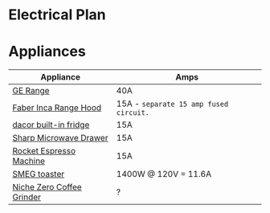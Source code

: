# Electrical Plan

# Appliances
| Appliance | Amps | 
|--|--|
| [GE Range](https://www.cafeappliances.com/appliance/Cafe-30-Smart-Slide-In-Front-Control-Induction-and-Convection-Double-Oven-Range-CHS950P2MS1) | 40A |
| [Faber Inca Range Hood](https://www.faberonline.com/wp-content/uploads/2021/02/inca-in-light-install.pdf) | 15A - `separate 15 amp fused circuit.` |
| [dacor built-in fridge](https://www.dacor.com/us/products/refrigeration/side-by-side-refrigeration/42-inch-built-in-side-by-side-refrigerator-silver-stainless-drs425300sr/) | 15A |
| [Sharp Microwave Drawer](https://shop.sharpusa.com/24-in-1-2-cu-ft-built-in-stainless-steel-microwave-drawer-oven-smd2440js/) | 15A |
| [Rocket Espresso Machine](https://www.rocket-espressousa.com/giotto-timer-evo-r-espresso-machine) | 15A |
| [SMEG toaster](https://www.smeg.com/us/products/TSF02PGUS) | 1400W @ 120V = 11.6A |
| [Niche Zero Coffee Grinder](https://www.nichecoffee.co.uk/products/niche-zero) | ? |
